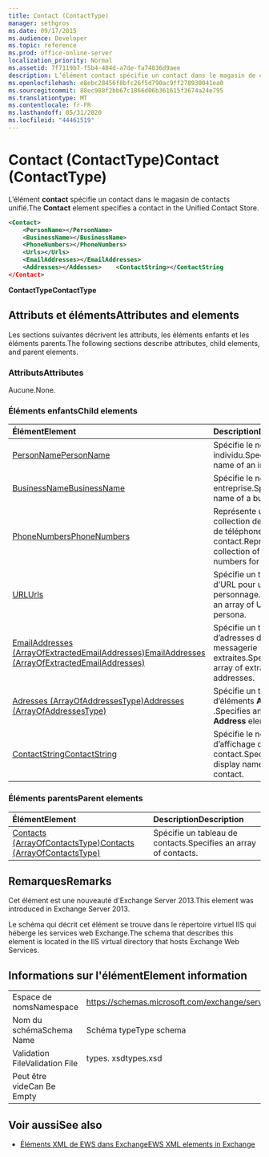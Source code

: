 ```yaml
---
title: Contact (ContactType)
manager: sethgros
ms.date: 09/17/2015
ms.audience: Developer
ms.topic: reference
ms.prod: office-online-server
localization_priority: Normal
ms.assetid: 7f7119b7-f5b4-484d-a7de-fa74836d9aee
description: L’élément contact spécifie un contact dans le magasin de contacts unifié.
ms.openlocfilehash: e8ebc28456f8bfc26f5d790ac9ff278930041ea0
ms.sourcegitcommit: 88ec988f2bb67c1866d06b361615f3674a24e795
ms.translationtype: MT
ms.contentlocale: fr-FR
ms.lasthandoff: 05/31/2020
ms.locfileid: "44461519"
---
```

# <a name="contact-contacttype"></a><span data-ttu-id="d2234-103">Contact (ContactType)</span><span class="sxs-lookup"><span data-stu-id="d2234-103">Contact (ContactType)</span></span>

<span data-ttu-id="d2234-104">L’élément **contact** spécifie un contact dans le magasin de contacts unifié.</span><span class="sxs-lookup"><span data-stu-id="d2234-104">The **Contact** element specifies a contact in the Unified Contact Store.</span></span> 
  
```XML
<Contact>
    <PersonName></PersonName>
    <BusinessName></BusinessName>
    <PhoneNumbers></PhoneNumbers>
    <Urls></Urls>
    <EmailAddresses></EmailAddresses>
    <Addresses></Addesses>    <ContactString></ContactString
</Contact>
```

 <span data-ttu-id="d2234-105">**ContactType**</span><span class="sxs-lookup"><span data-stu-id="d2234-105">**ContactType**</span></span>
## <a name="attributes-and-elements"></a><span data-ttu-id="d2234-106">Attributs et éléments</span><span class="sxs-lookup"><span data-stu-id="d2234-106">Attributes and elements</span></span>

<span data-ttu-id="d2234-107">Les sections suivantes décrivent les attributs, les éléments enfants et les éléments parents.</span><span class="sxs-lookup"><span data-stu-id="d2234-107">The following sections describe attributes, child elements, and parent elements.</span></span>
  
### <a name="attributes"></a><span data-ttu-id="d2234-108">Attributs</span><span class="sxs-lookup"><span data-stu-id="d2234-108">Attributes</span></span>

<span data-ttu-id="d2234-109">Aucune.</span><span class="sxs-lookup"><span data-stu-id="d2234-109">None.</span></span>
  
### <a name="child-elements"></a><span data-ttu-id="d2234-110">Éléments enfants</span><span class="sxs-lookup"><span data-stu-id="d2234-110">Child elements</span></span>

|<span data-ttu-id="d2234-111">**Élément**</span><span class="sxs-lookup"><span data-stu-id="d2234-111">**Element**</span></span>|<span data-ttu-id="d2234-112">**Description**</span><span class="sxs-lookup"><span data-stu-id="d2234-112">**Description**</span></span>|
|:-----|:-----|
|[<span data-ttu-id="d2234-113">PersonName</span><span class="sxs-lookup"><span data-stu-id="d2234-113">PersonName</span></span>](personname.md) <br/> |<span data-ttu-id="d2234-114">Spécifie le nom d’un individu.</span><span class="sxs-lookup"><span data-stu-id="d2234-114">Specifies the name of an individual.</span></span>  <br/> |
|[<span data-ttu-id="d2234-115">BusinessName</span><span class="sxs-lookup"><span data-stu-id="d2234-115">BusinessName</span></span>](businessname.md) <br/> |<span data-ttu-id="d2234-116">Spécifie le nom d’une entreprise.</span><span class="sxs-lookup"><span data-stu-id="d2234-116">Specifies the name of a business.</span></span>  <br/> |
|[<span data-ttu-id="d2234-117">PhoneNumbers</span><span class="sxs-lookup"><span data-stu-id="d2234-117">PhoneNumbers</span></span>](phonenumbers.md) <br/> |<span data-ttu-id="d2234-118">Représente une collection de numéros de téléphone pour un contact.</span><span class="sxs-lookup"><span data-stu-id="d2234-118">Represents a collection of telephone numbers for a contact.</span></span>  <br/> |
|[<span data-ttu-id="d2234-119">URL</span><span class="sxs-lookup"><span data-stu-id="d2234-119">Urls</span></span>](urls.md) <br/> |<span data-ttu-id="d2234-120">Spécifie un tableau d’URL pour un personnage.</span><span class="sxs-lookup"><span data-stu-id="d2234-120">Specifies an array of URLs for a persona.</span></span>  <br/> |
|[<span data-ttu-id="d2234-121">EmailAddresses (ArrayOfExtractedEmailAddresses)</span><span class="sxs-lookup"><span data-stu-id="d2234-121">EmailAddresses (ArrayOfExtractedEmailAddresses)</span></span>](emailaddresses-arrayofextractedemailaddresses.md) <br/> |<span data-ttu-id="d2234-122">Spécifie un tableau d’adresses de messagerie extraites.</span><span class="sxs-lookup"><span data-stu-id="d2234-122">Specifies an array of extracted email addresses.</span></span>  <br/> |
|[<span data-ttu-id="d2234-123">Adresses (ArrayOfAddressesType)</span><span class="sxs-lookup"><span data-stu-id="d2234-123">Addresses (ArrayOfAddressesType)</span></span>](addresses-arrayofaddressestype.md) <br/> |<span data-ttu-id="d2234-124">Spécifie un tableau d’éléments **Address** .</span><span class="sxs-lookup"><span data-stu-id="d2234-124">Specifies an array of **Address** elements.</span></span>  <br/> |
|[<span data-ttu-id="d2234-125">ContactString</span><span class="sxs-lookup"><span data-stu-id="d2234-125">ContactString</span></span>](contactstring.md) <br/> |<span data-ttu-id="d2234-126">Spécifie le nom d’affichage d’un contact.</span><span class="sxs-lookup"><span data-stu-id="d2234-126">Specifies the display name of a contact.</span></span>  <br/> |
   
### <a name="parent-elements"></a><span data-ttu-id="d2234-127">Éléments parents</span><span class="sxs-lookup"><span data-stu-id="d2234-127">Parent elements</span></span>

|<span data-ttu-id="d2234-128">**Élément**</span><span class="sxs-lookup"><span data-stu-id="d2234-128">**Element**</span></span>|<span data-ttu-id="d2234-129">**Description**</span><span class="sxs-lookup"><span data-stu-id="d2234-129">**Description**</span></span>|
|:-----|:-----|
|[<span data-ttu-id="d2234-130">Contacts (ArrayOfContactsType)</span><span class="sxs-lookup"><span data-stu-id="d2234-130">Contacts (ArrayOfContactsType)</span></span>](contacts-arrayofcontactstype.md) <br/> |<span data-ttu-id="d2234-131">Spécifie un tableau de contacts.</span><span class="sxs-lookup"><span data-stu-id="d2234-131">Specifies an array of contacts.</span></span>  <br/> |
   
## <a name="remarks"></a><span data-ttu-id="d2234-132">Remarques</span><span class="sxs-lookup"><span data-stu-id="d2234-132">Remarks</span></span>

<span data-ttu-id="d2234-133">Cet élément est une nouveauté d'Exchange Server 2013.</span><span class="sxs-lookup"><span data-stu-id="d2234-133">This element was introduced in Exchange Server 2013.</span></span>
  
<span data-ttu-id="d2234-134">Le schéma qui décrit cet élément se trouve dans le répertoire virtuel IIS qui héberge les services web Exchange.</span><span class="sxs-lookup"><span data-stu-id="d2234-134">The schema that describes this element is located in the IIS virtual directory that hosts Exchange Web Services.</span></span>
  
## <a name="element-information"></a><span data-ttu-id="d2234-135">Informations sur l'élément</span><span class="sxs-lookup"><span data-stu-id="d2234-135">Element information</span></span>

|||
|:-----|:-----|
|<span data-ttu-id="d2234-136">Espace de noms</span><span class="sxs-lookup"><span data-stu-id="d2234-136">Namespace</span></span>  <br/> |https://schemas.microsoft.com/exchange/services/2006/types  <br/> |
|<span data-ttu-id="d2234-137">Nom du schéma</span><span class="sxs-lookup"><span data-stu-id="d2234-137">Schema Name</span></span>  <br/> |<span data-ttu-id="d2234-138">Schéma type</span><span class="sxs-lookup"><span data-stu-id="d2234-138">Type schema</span></span>  <br/> |
|<span data-ttu-id="d2234-139">Validation File</span><span class="sxs-lookup"><span data-stu-id="d2234-139">Validation File</span></span>  <br/> |<span data-ttu-id="d2234-140">types. xsd</span><span class="sxs-lookup"><span data-stu-id="d2234-140">types.xsd</span></span>  <br/> |
|<span data-ttu-id="d2234-141">Peut être vide</span><span class="sxs-lookup"><span data-stu-id="d2234-141">Can Be Empty</span></span>  <br/> ||
   
## <a name="see-also"></a><span data-ttu-id="d2234-142">Voir aussi</span><span class="sxs-lookup"><span data-stu-id="d2234-142">See also</span></span>



- [<span data-ttu-id="d2234-143">Éléments XML de EWS dans Exchange</span><span class="sxs-lookup"><span data-stu-id="d2234-143">EWS XML elements in Exchange</span></span>](ews-xml-elements-in-exchange.md)

